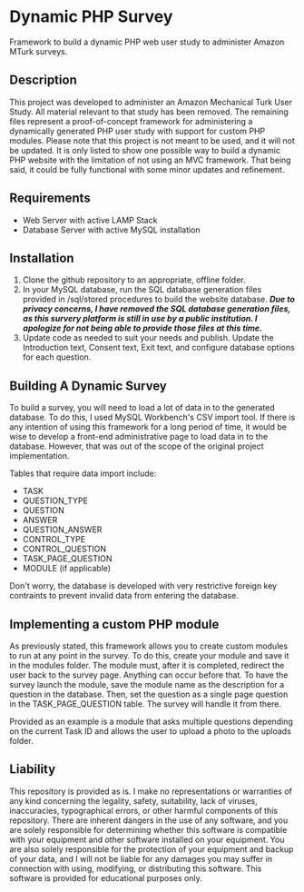 # Dynamic PHP Survey
Framework to build a dynamic PHP web user study to administer Amazon MTurk surveys.

## Description
This project was developed to administer an Amazon Mechanical Turk User Study. All material relevant to that study has been removed. The remaining files represent a proof-of-concept framework for administering a dynamically generated PHP user study with support for custom PHP modules. Please note that this project is not meant to be used, and it will not be updated. It is only listed to show one possible way to build a dynamic PHP website with the limitation of not using an MVC framework. That being said, it could be fully functional with some minor updates and refinement.

## Requirements
   - Web Server with active LAMP Stack
   - Database Server with active MySQL installation

## Installation
1. Clone the github repository to an appropriate, offline folder.
2. In your MySQL database, run the SQL database generation files provided in /sql/stored procedures to build the website database.
   _**Due to privacy concerns, I have removed the SQL database generation files, as this survery platform is still in use by a public institution. I apologize for not being able to provide those files at this time.**_
3. Update code as needed to suit your needs and publish.
   Update the Introduction text, Consent text, Exit text, and configure database options for each question.

## Building A Dynamic Survey
To build a survey, you will need to load a lot of data in to the generated database. To do this, I used MySQL Workbench's CSV import tool. If there is any intention of using this framework for a long period of  time, it would be wise to develop a front-end administrative page to load data in to the database. However, that was out of the scope of the original project implementation.

Tables that require data import include:
   - TASK
   - QUESTION_TYPE
   - QUESTION
   - ANSWER
   - QUESTION_ANSWER
   - CONTROL_TYPE
   - CONTROL_QUESTION
   - TASK_PAGE_QUESTION
   - MODULE (if applicable)

Don't worry, the database is developed with very restrictive foreign key contraints to prevent invalid data from entering the database. 

## Implementing a custom PHP module
As previously stated, this framework allows you to create custom modules to run at any point in the survey. To do this, create your module and save it in the modules folder. The module must, after it is completed, redirect the user back to the survey page. Anything can occur before that. To have the survey launch the module, save the module name as the description for a question in the database. Then, set the question as a single page question in the TASK_PAGE_QUESTION table. The survey will handle it from there. 

Provided as an example is a module that asks multiple questions depending on the current Task ID and allows the user to upload a photo to the uploads folder.

## Liability
This repository is provided as is. I make no representations or warranties of any kind concerning the legality, safety, suitability, lack of viruses, inaccuracies, typographical errors, or other harmful components of this repository. There are inherent dangers in the use of any software, and you are solely responsible for determining whether this software is compatible with your equipment and other software installed on your equipment. You are also solely responsible for the protection of your equipment and backup of your data, and I will not be liable for any damages you may suffer in connection with using, modifying, or distributing this software. This software is provided for educational purposes only.
